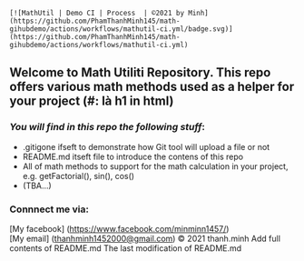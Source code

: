 
    [![MathUtil | Demo CI | Process  | ©2021 by Minh](https://github.com/PhamThanhMinh145/math-gihubdemo/actions/workflows/mathutil-ci.yml/badge.svg)](https://github.com/PhamThanhMinh145/math-gihubdemo/actions/workflows/mathutil-ci.yml)
## Welcome to Math Utiliti Repository. This repo offers various math methods used as a helper for your project (#: là h1 in html)
    
### _You will find in this repo the following stuff_:

* .gitigone ifseft to demonstrate how Git tool will upload a file or not
* README.md itseft file to introduce the contens of this repo
* All of math methods to support for the math calculation in your project, e.g. getFactorial(), sin(), cos()
* (TBA...)

### Connnect me via:
[My facebook] (https://www.facebook.com/minminn1457/)  
[My email] (thanhminh1452000@gmail.com)
© 2021 thanh.minh  Add full contents of README.md  The last modification of README.md
